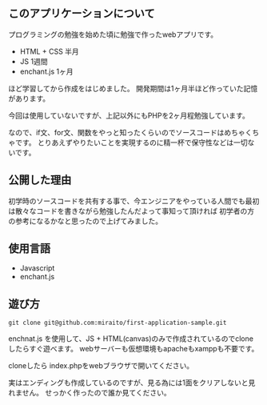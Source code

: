 ## このアプリケーションについて
プログラミングの勉強を始めた頃に勉強で作ったwebアプリです。

- HTML + CSS 半月
- JS 1週間
- enchant.js 1ヶ月

ほど学習してから作成をはじめました。
開発期間は1ヶ月半ほど作っていた記憶があります。

今回は使用していないですが、上記以外にもPHPを2ヶ月程勉強しています。

なので、if文、for文、関数をやっと知ったくらいのでソースコードはめちゃくちゃです。
とりあえずやりたいことを実現するのに精一杯で保守性などは一切ないです。

## 公開した理由

初学時のソースコードを共有する事で、今エンジニアをやっている人間でも最初は散々なコードを書きながら勉強したんだよって事知って頂ければ
初学者の方の参考になるかなと思ったので上げてみました。


## 使用言語

- Javascript
- enchant.js

## 遊び方

```
git clone git@github.com:miraito/first-application-sample.git
```

enchnat.js を使用して、JS + HTML(canvas)のみで作成されているのでcloneしたらすぐ遊べます。
webサーバーも仮想環境もapacheもxamppも不要です。

cloneしたら index.phpをwebブラウザで開いてください。

実はエンディングも作成しているのですが、見る為には1面をクリアしないと見れません。
せっかく作ったので誰か見てください。




